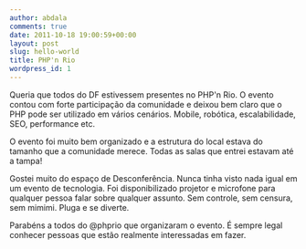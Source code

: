 ```yaml
---
author: abdala
comments: true
date: 2011-10-18 19:00:59+00:00
layout: post
slug: hello-world
title: PHP'n Rio
wordpress_id: 1
---
```


Queria que todos do DF estivessem presentes no PHP'n Rio. O evento contou com forte participação da comunidade e deixou bem claro que o PHP pode ser utilizado em vários cenários. Mobile, robótica, escalabilidade, SEO, performance etc.

O evento foi muito bem organizado e a estrutura do local estava do tamanho que a comunidade merece. Todas as salas que entrei estavam até a tampa!

Gostei muito do espaço de Desconferência. Nunca tinha visto nada igual em um evento de tecnologia. Foi disponibilizado projetor e microfone para qualquer pessoa falar sobre qualquer assunto. Sem controle, sem censura, sem mimimi. Pluga e se diverte.

Parabéns a todos do @phprio que organizaram o evento. É sempre legal conhecer pessoas que estão realmente interessadas em fazer.
